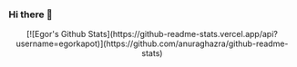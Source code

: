### Hi there 👋

<p align="center">
[![Egor's Github Stats](https://github-readme-stats.vercel.app/api?username=egorkapot)](https://github.com/anuraghazra/github-readme-stats)
</p>
